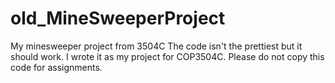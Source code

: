 # old_MineSweeperProject
My minesweeper project from 3504C
The code isn't the prettiest but it should work. I wrote it as my project for COP3504C. Please do not copy this code for assignments. 

